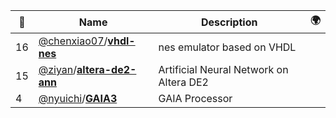 |:star2: | Name | Description | 🌍|
|---|---|---|---|
|16|[@chenxiao07](https://github.com/chenxiao07)/[**vhdl-nes**](https://github.com/chenxiao07/vhdl-nes)|nes emulator based on VHDL||
|15|[@ziyan](https://github.com/ziyan)/[**altera-de2-ann**](https://github.com/ziyan/altera-de2-ann)|Artificial Neural Network on Altera DE2||
|4|[@nyuichi](https://github.com/nyuichi)/[**GAIA3**](https://github.com/nyuichi/GAIA3)|GAIA Processor||

